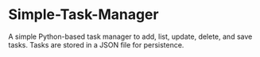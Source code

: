 # Simple-Task-Manager
A simple Python-based task manager to add, list, update, delete, and save tasks. Tasks are stored in a JSON file for persistence.
